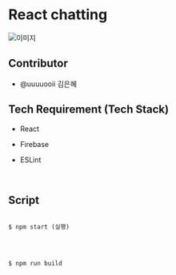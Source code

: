# React chatting

![이미지](https://blogfiles.pstatic.net/MjAyMjA3MjdfODIg/MDAxNjU4OTA4MjE0NzM0.4rDsxdhG5prCRCIUjqCPYMAEzToP7K8qF2s9tTg3_0Mg.ib8MNnCX4pgJNQX3R-7Kd6m3FPK7Cdg3CZjuioGPUu8g.PNG.eunhey2717/%EC%8A%A4%ED%81%AC%EB%A6%B0%EC%83%B7_2022-07-27_%EC%98%A4%ED%9B%84_4.50.08.png)

## Contributor

- @uuuuooii 김은혜

## Tech Requirement (Tech Stack)

- React

- Firebase

- ESLint​

​​

## Script

```

$ npm start (실행)

```

​

```

$ npm run build

```
